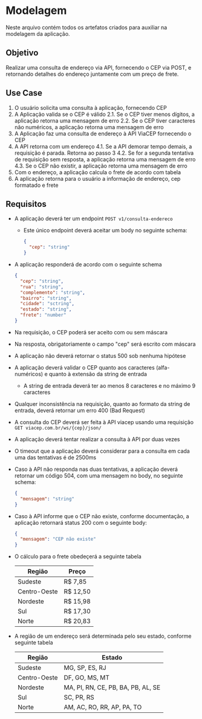 # Modelagem

Neste arquivo contém todos os artefatos criados para auxiliar na modelagem da aplicação.

## Objetivo

Realizar uma consulta de endereço via API, fornecendo o CEP via POST, e retornando detalhes do endereço juntamente com um preço de frete.

## Use Case

1. O usuário solicita uma consulta à aplicação, fornecendo CEP
2. A Aplicação valida se o CEP é válido
   2.1. Se o CEP tiver menos dígitos, a aplicação retorna uma mensagem de erro
   2.2. Se o CEP tiver caracteres não numéricos, a aplicação retorna uma mensagem de erro
3. A Aplicação faz uma consulta de endereço à API ViaCEP fornecendo o CEP
4. A API retorna com um endereço
   4.1. Se a API demorar tempo demais, a requisição é parada. Retorna ao passo 3
   4.2. Se for a segunda tentativa de requisição sem resposta, a aplicação retorna uma mensagem de erro
   4.3. Se o CEP não existir, a aplicação retorna uma mensagem de erro
5. Com o endereço, a aplicação calcula o frete de acordo com tabela
6. A aplicação retorna para o usuário a informação de endereço, cep formatado e frete

## Requisitos

- A aplicação deverá ter um endpoint `POST v1/consulta-endereco`

  - Este único endpoint deverá aceitar um body no seguinte schema:
    ```json
    {
      "cep": "string"
    }
    ```

- A aplicação responderá de acordo com o seguinte schema
  ```json
  {
    "cep": "string",
    "rua": "string",
    "complemento": "string",
    "bairro": "string",
    "cidade": "sctring",
    "estado": "string",
    "frete": "number"
  }
  ```
- Na requisição, o CEP poderá ser aceito com ou sem máscara
- Na resposta, obrigatoriamente o campo "cep" será escrito com máscara
- A aplicação não deverá retornar o status 500 sob nenhuma hipótese
- A aplicação deverá validar o CEP quanto aos caracteres (alfa-numéricos) e quanto à extensão da string de entrada
  - A string de entrada deverá ter ao menos 8 caracteres e no máximo 9 caracteres
- Qualquer inconsistência na requisição, quanto ao formato da string de entrada, deverá retornar um erro 400 (Bad Request)
- A consulta do CEP deverá ser feita à API viacep usando uma requisição `GET viacep.com.br/ws/{cep}/json/`
- A aplicação deverá tentar realizar a consulta à API por duas vezes
- O timeout que a aplicação deverá considerar para a consulta em cada uma das tentativas é de 2500ms
- Caso à API não responda nas duas tentativas, a aplicação deverá retornar um código 504, com uma mensagem no body, no seguinte schema:
  ```json
  {
    "mensagem": "string"
  }
  ```
- Caso à API informe que o CEP não existe, conforme documentação, a aplicação retornará status 200 com o seguinte body:
  ```json
  {
    "mensagem": "CEP não existe"
  }
  ```
- O cálculo para o frete obedeçerá a seguinte tabela
   <table>
      <tr>
         <th>Região</th>
         <th>Preço</th>
      </tr>
   <thead>
   </thead>
   <tbody>
      <tr><td>Sudeste</td><td>R$ 7,85</td></tr>
      <tr><td>Centro-Oeste</td><td>R$ 12,50</td></tr>
      <tr><td>Nordeste</td><td>R$ 15,98</td></tr>
      <tr><td>Sul</td><td>R$ 17,30</td></tr>
      <tr><td>Norte</td><td>R$ 20,83</td></tr>
   </tbody>
   </table>
- A região de um endereço será determinada pelo seu estado, conforme seguinte tabela
   <table>
     <tr>
        <th>Região</th>
        <th>Estado</th>
     </tr>
  <thead>
  </thead>
  <tbody>
     <tr><td>Sudeste</td><td>MG, SP, ES, RJ</td></tr>
     <tr><td>Centro-Oeste</td><td>DF, GO, MS, MT</td></tr>
     <tr><td>Nordeste</td><td>MA, PI, RN, CE, PB, BA, PB, AL, SE</td></tr>
     <tr><td>Sul</td><td>SC, PR, RS</td></tr>
     <tr><td>Norte</td><td>AM, AC, RO, RR, AP, PA, TO</td></tr>
  </tbody>
  </table>
